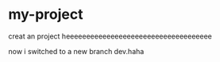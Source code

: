 # my-project
creat an project 
heeeeeeeeeeeeeeeeeeeeeeeeeeeeeeeeeeee


now i switched to a new branch dev.haha

